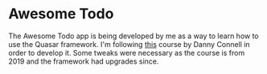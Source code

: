 # Awesome Todo
 The Awesome Todo app is being developed by me as a way to learn how to use the Quasar framework. I'm following [this](https://www.youtube.com/playlist?list=PLAiDzIdBfy8iu_MZrq3IPuSFcRgCQ0iL0) course by Danny Connell in order to develop it. Some tweaks were necessary as the course is from 2019 and the framework had upgrades since.
